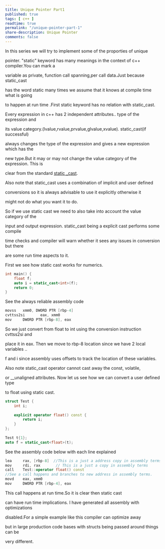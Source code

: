 ```yaml
---
title: Unique Pointer Part1 
published: true
tags: [ c++ ]
readtime: true
permalink: "/unique-pointer-part-1"
share-description: Unique Pointer 
comments: false
---
```


In this series we will try to implement some of the proporties of unique 

pointer.
"static" keyword has many meanings in the context of c++ compiler.You can mark a

variable as private, function call spanning,per call data.Just because static_cast 

has the word static many times we assume that it knows at compile time what is going 

to happen at run time .First static keyword has no relation with static_cast.

Every expression in c++ has 2 independent attributes.. type of the expression and 

its value category.(lvalue,rvalue,prvalue,glvalue,xvalue). static_cast(if successful) 

always changes  the type of the expression and gives a new expression which has the 

new type.But it may or may not change the value category of the expression. This is 

clear from  the standard [static _cast](https://en.cppreference.com/w/cpp/language/static_cast).

Also note that static_cast uses a combination of implicit and user defined

conversions so it is always advisable to use it explicitly otherwise it 

might not do what you want it to do.

So if we use static cast we need to also take into account the value category of the 

input and output expression. static_cast being a explicit cast performs some compile 

time checks and compiler will warn whether it sees any issues in conversion but there

are some run  time aspects to it.

First we see how static cast works for numerics.

```cpp
int main() {
    float f;
    auto i = static_cast<int>(f);
    return 0;
}

```

See the always reliable assembly  code


```cpp
movss   xmm0, DWORD PTR [rbp-4]
cvttss2si       eax, xmm0
mov     DWORD PTR [rbp-8], eax
```


So we just convert from float to int using the conversion instruction cvttss2si and

place it in eax. Then we move to rbp-8 location since we have 2 local variables .. 

f and i since assembly uses offsets to track the location of these variables.

Also note static_cast operator cannot cast away the const, volatile,

or __unaligned attributes. Now let us see how we can convert a user defined type

to float using static cast.


```cpp
struct Test {
    int i;
         
    explicit operator float() const {
        return i;
    }
};
 
Test t{1};
auto f = static_cast<float>(t);

```

See the assembly code below with each line explained


```cpp
lea     rax, [rbp-8]  //This is a just a address copy in assembly terms
mov     rdi, rax       // This is a just a copy in assembly terms
call    Test::operator float() const  
//See a call happens and branches to new address in assembly terms.
movd    eax, xmm0
mov     DWORD PTR [rbp-4], eax

```
This call happens at run time.So it is clear then static cast 

can have run time implications. I have generated all assembly with optimizations 

disabled.For a simple example like this compiler can optimize away 

but in large production code bases with structs being passed around things can be 

very different.
